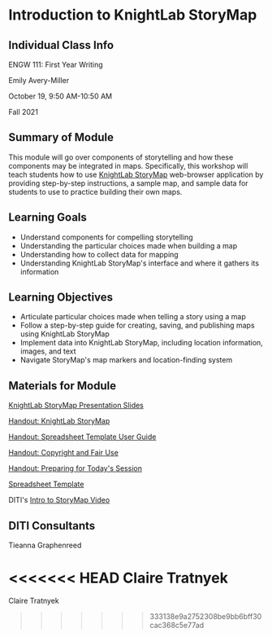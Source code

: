 <h1> Introduction to KnightLab StoryMap </h1>

<h2> Individual Class Info </h2>

ENGW 111: First Year Writing

Emily Avery-Miller

October 19, 9:50 AM-10:50 AM

Fall 2021

<h2> Summary of Module </h2>

This module will go over components of storytelling and how these components may be integrated in maps. Specifically, this workshop will teach students how to use [KnightLab StoryMap](http://storymap.knightlab.com/) web-browser application by providing step-by-step instructions, a sample map, and sample data for students to use to practice building their own maps.

<h2> Learning Goals </h2>

* Understand components for compelling storytelling
* Understanding the particular choices made when building a map
* Understanding how to collect data for mapping
* Understanding KnightLab StoryMap's interface and where it gathers its information

<h2> Learning Objectives </h2>

* Articulate particular choices made when telling a story using a map
* Follow a step-by-step guide for creating, saving, and publishing maps using KnightLab StoryMap
* Implement data into KnightLab StoryMap, including location information, images, and text
* Navigate StoryMap's map markers and location-finding system

<h2> Materials for Module </h2>

[KnightLab StoryMap Presentation Slides](https://github.com/NULabNortheastern/digitalassignmentshowcase/blob/master/mapping/avery-miller-firstyearwriting-fall2021-storymap/Intro-to-StoryMap-Slides.pdf) 

[Handout: KnightLab StoryMap](https://github.com/NULabNortheastern/digitalassignmentshowcase/blob/master/mapping/avery-miller-firstyearwriting-fall2021-storymap/StoryMap%20Handout.pdf)

[Handout: Spreadsheet Template User Guide](https://github.com/NULabNortheastern/digitalassignmentshowcase/blob/master/mapping/avery-miller-firstyearwriting-fall2021-storymap/Handout_Storymap-Spreadsheet-Template.pdf)

[Handout: Copyright and Fair Use](https://github.com/NULabNortheastern/digitalassignmentshowcase/blob/master/mapping/avery-miller-firstyearwriting-fall2021-storymap/Copyright-fair-use-handout.pdf)

[Handout: Preparing for Today's Session](https://github.com/NULabNortheastern/digitalassignmentshowcase/blob/master/mapping/avery-miller-firstyearwriting-fall2021-storymap/Preparing%20for%20Today's%20DITI%20Session_%20ENGW%201111.pdf)

[Spreadsheet Template](https://docs.google.com/spreadsheets/d/1bGPGdqDG_N42nPODBgWL718iv-711S36IhmkfvL1wmo/edit#gid=0)

DITI's [Intro to StoryMap Video](https://youtu.be/X33ud7RYZFg)

<h2> DITI Consultants </h2>

Tieanna Graphenreed

<<<<<<< HEAD
Claire Tratnyek 
=======
Claire Tratnyek
>>>>>>> 333138e9a2752308be9bb6bff30cac368c5e77ad
